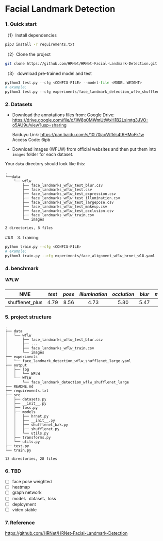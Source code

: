 # Facial Landmark Detection

### 1.  Quick start

（1）Install dependencies

````bash
pip3 install -r requirements.txt
````

（2）Clone the project

````bash 
git clone https://github.com/HRNet/HRNet-Facial-Landmark-Detection.git
````

（3） download pre-trained model and test

~~~python
python3 test.py --cfg <CONFIG-FILE> --model-file <MODEL WEIGHT> 
# example:
python3 test.py --cfg experiments/face_landmark_detection_wflw_shufflenet_large.yaml  --model-file pretrained/shufflenet_plus.pth
~~~

### 2. Datasets

- Download the annotations files from:
  Google Drive: https://drive.google.com/file/d/1W8p0MWmUtWxH1B2LsImtg3JVO-o5AU9u/view?usp=sharing

  Baiduyu Link: https://pan.baidu.com/s/10l70jaoWf5ls4t6HMoFk1w     Access Code: 6ipb 

- Download images (WFLW) from official websites and then put them into `images` folder for each dataset.

Your `data` directory should look like this:

````shell
.
└──data
    └── wflw
        ├── face_landmarks_wflw_test_blur.csv
        ├── face_landmarks_wflw_test.csv
        ├── face_landmarks_wflw_test_expression.csv
        ├── face_landmarks_wflw_test_illumination.csv
        ├── face_landmarks_wflw_test_largepose.csv
        ├── face_landmarks_wflw_test_makeup.csv
        ├── face_landmarks_wflw_test_occlusion.csv
        ├── face_landmarks_wflw_train.csv
        └── images

2 directories, 8 files
````

###　3. Training

````bash
python train.py --cfg <CONFIG-FILE>
# example:
python3 train.py --cfg experiments/face_alignment_wflw_hrnet_w18.yaml
````

### 4. benchmark

##### WFLW

|       NME       | *test* | *pose* | *illumination* | *occlution* | *blur* | *makeup* | *expression* |
| :-------------: | :----: | :----: | :------------: | :---------: | :----: | :------: | :----------: |
| shufflenet_plus |  4.79  |  8.56  |      4.73      |    5.80     |  5.47  |   4.77   |     5.15     |

### 5. project structure

~~~shell
.
├── data
│   └── wflw
│       ├── face_landmarks_wflw_test_blur.csv
│       ├── ...
│       ├── face_landmarks_wflw_train.csv
│       └── images
├── experiments
│   └── face_landmark_detection_wflw_shufflenet_large.yaml
├── output
│   ├── log
│   │   └── WFLW
│   └── WFLW
│       └── face_landmark_detection_wflw_shufflenet_large
├── README.md
├── requirements.txt
├── src
│   ├── datasets.py
│   ├── __init__.py
│   ├── loss.py
│   ├── models
│   │   ├── hrnet.py
│   │   ├── __init__.py
│   │   ├── shufflenet_bak.py
│   │   ├── shufflenet.py
│   │   └── utils.py
│   ├── transforms.py
│   └── utils.py
├── test.py
└── train.py  

13 directories, 28 files
~~~

### 6. TBD

- [ ] face pose weighted
- [ ] heatmap 
- [ ] graph network
- [ ] model、dataset、loss
- [ ] deployment
- [ ] video stable

### 7. Reference

https://github.com/HRNet/HRNet-Facial-Landmark-Detection